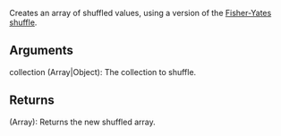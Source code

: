 Creates an array of shuffled values, using a version of the [Fisher-Yates shuffle](https://en.wikipedia.org/wiki/Fisher-Yates_shuffle).

## Arguments

collection (Array|Object): The collection to shuffle.


## Returns

(Array): Returns the new shuffled array.
